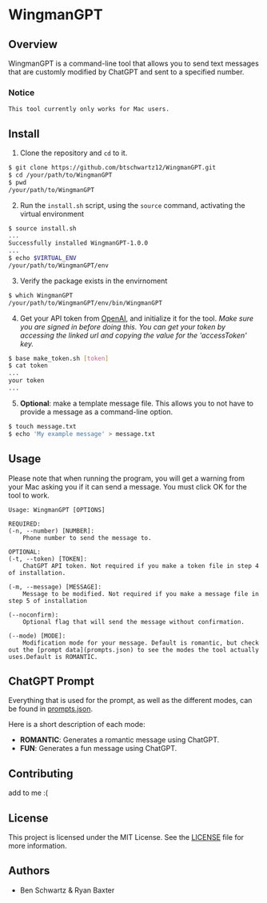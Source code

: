 # WingmanGPT

## Overview
WingmanGPT is a command-line tool that allows you to send text messages that are customly modified by ChatGPT and sent to a specified number. 

### Notice
`This tool currently only works for Mac users.`

## Install

1. Clone the repository and `cd` to it.

```bash
$ git clone https://github.com/btschwartz12/WingmanGPT.git
$ cd /your/path/to/WingmanGPT
$ pwd
/your/path/to/WingmanGPT
```

2. Run the `install.sh` script, using the `source` command, activating the virtual environment
```bash
$ source install.sh
...
Successfully installed WingmanGPT-1.0.0
...
$ echo $VIRTUAL_ENV
/your/path/to/WingmanGPT/env
```

3. Verify the package exists in the envirnoment
```bash
$ which WingmanGPT
/your/path/to/WingmanGPT/env/bin/WingmanGPT
```

4. Get your API token from [OpenAI](https://chat.openai.com/api/auth/session), and initialize it for the tool. *Make sure you are signed in before doing this. You can get your token by accessing the linked url and copying the value for the 'accessToken' key.*

```bash
$ base make_token.sh [token]
$ cat token
...
your token
...
```
5. **Optional**: make a template message file. This allows you to not have to provide a message as a command-line option.

```bash
$ touch message.txt
$ echo 'My example message' > message.txt
```




## Usage

Please note that when running the program, you will get a warning from your Mac asking you if it can send a message. You must click OK for the tool to work.

```
Usage: WingmanGPT [OPTIONS]

REQUIRED:
(-n, --number) [NUMBER]: 
    Phone number to send the message to.

OPTIONAL:
(-t, --token) [TOKEN]: 
    ChatGPT API token. Not required if you make a token file in step 4 of installation.

(-m, --message) [MESSAGE]: 
    Message to be modified. Not required if you make a message file in step 5 of installation

(--noconfirm): 
    Optional flag that will send the message without confirmation.

(--mode) [MODE]: 
    Modification mode for your message. Default is romantic, but check out the [prompt data](prompts.json) to see the modes the tool actually uses.Default is ROMANTIC.

```


## ChatGPT Prompt

Everything that is used for the prompt, as well as the different modes, can be found in [prompts.json](prompts.json). 

Here is a short description of each mode:

- **ROMANTIC**: Generates a romantic message using ChatGPT.
- **FUN**: Generates a fun message using ChatGPT.

## Contributing

add to me :(

## License
This project is licensed under the MIT License. See the [LICENSE](LICENSE) file for more information.

## Authors
- Ben Schwartz & Ryan Baxter

